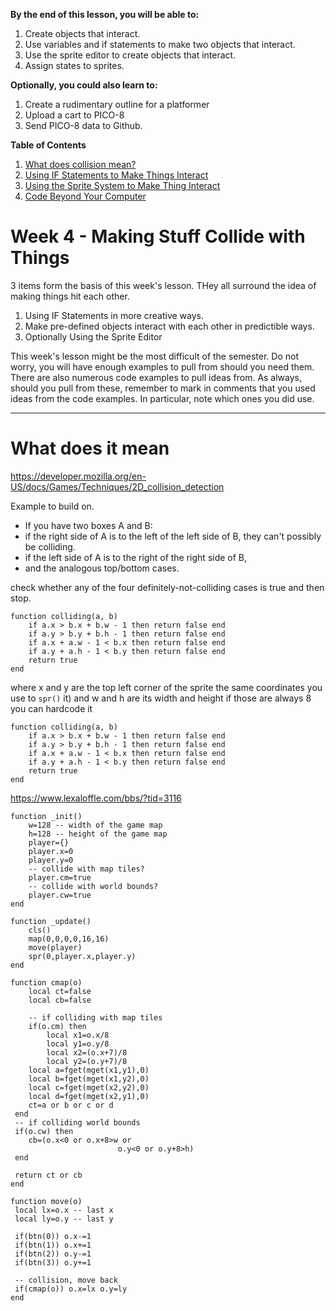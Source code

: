 **By the end of this lesson, you will be able to:**
1. Create objects that interact.
1. Use variables and if statements to make two objects that interact.
1. Use the sprite editor to create objects that interact.
1. Assign states to sprites. 

**Optionally, you could also learn to:**
1. Create a rudimentary outline for a platformer
1. Upload a cart to PICO-8
1. Send PICO-8 data to Github.

**Table of Contents**
1. [What does collision mean?](#what-does-collision-mean?)
1. [Using IF Statements to Make Things Interact](#using-if-statements-to-make-things-interact)
1. [Using the Sprite System to Make Thing Interact](#using-the-sprite-system-to-make-things-interact)
1. [Code Beyond Your Computer](#code-beyond-your-computer)

# Week 4 - Making Stuff Collide with Things
3 items form the basis of this week's lesson. THey all surround the idea of making things hit each other. 
1. Using IF Statements in more creative ways.
1. Make pre-defined objects interact with each other in predictible ways.
1. Optionally Using the Sprite Editor

This week's lesson might be the most difficult of the semester. Do not worry, you will have enough examples to pull from should you need them. There are also numerous code examples to pull ideas from. As always, should you pull from these, remember to mark in comments that you used ideas from the code examples. In particular, note which ones you did use. 

---

# What does it mean 


https://developer.mozilla.org/en-US/docs/Games/Techniques/2D_collision_detection


Example to build on. 

* If you have two boxes A and B: 
* if the right side of A is to the left of the left side of B, they can't possibly be colliding. 
* if the left side of A is to the right of the right side of B, 
* and the analogous top/bottom cases. 

check whether any of the four definitely-not-colliding cases is true and then stop.

```
function colliding(a, b)
    if a.x > b.x + b.w - 1 then return false end
    if a.y > b.y + b.h - 1 then return false end
    if a.x + a.w - 1 < b.x then return false end
    if a.y + a.h - 1 < b.y then return false end
    return true
end
```
where x and y are the top left corner of the sprite 
the same coordinates you use to `spr()` it)  and w and h are its width and height 
if those are always 8 you can hardcode it

```
function colliding(a, b)
    if a.x > b.x + b.w - 1 then return false end
    if a.y > b.y + b.h - 1 then return false end
    if a.x + a.w - 1 < b.x then return false end
    if a.y + a.h - 1 < b.y then return false end
    return true
end
```
https://www.lexaloffle.com/bbs/?tid=3116

```
function _init()
	w=128 -- width of the game map
	h=128 -- height of the game map
	player={}
	player.x=0
	player.y=0
	-- collide with map tiles?
	player.cm=true
	-- collide with world bounds?
	player.cw=true
end

function _update()
	cls()
	map(0,0,0,0,16,16)
	move(player)
	spr(0,player.x,player.y)
end

function cmap(o)
	local ct=false
	local cb=false

	-- if colliding with map tiles
	if(o.cm) then
		local x1=o.x/8
		local y1=o.y/8
		local x2=(o.x+7)/8
		local y2=(o.y+7)/8
 	local a=fget(mget(x1,y1),0)
 	local b=fget(mget(x1,y2),0)
 	local c=fget(mget(x2,y2),0)
 	local d=fget(mget(x2,y1),0)
 	ct=a or b or c or d
 end
 -- if colliding world bounds
 if(o.cw) then
 	cb=(o.x<0 or o.x+8>w or
						o.y<0 or o.y+8>h)
 end

 return ct or cb
end

function move(o)
 local lx=o.x -- last x
 local ly=o.y -- last y

 if(btn(0)) o.x-=1
 if(btn(1)) o.x+=1
 if(btn(2)) o.y-=1
 if(btn(3)) o.y+=1

 -- collision, move back
 if(cmap(o)) o.x=lx o.y=ly
end
```
